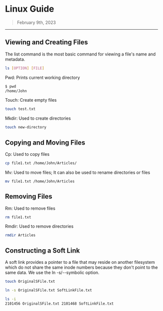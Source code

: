 # Linux Guide
> February 9th, 2023
----------------------------------------------------------------

## Viewing and Creating Files
The list command is the most basic command for viewing a file's name and metadata.

```bash
ls [OPTION] [FILE]
```

Pwd:  Prints current working directory

```bash
$ pwd
/home/John
```

Touch: Create empty files

```bash
touch test.txt
```

Mkdir: Used to create directories

```bash
touch new-directory
```

## Copying and Moving Files

Cp: Used to copy files

```bash
cp file1.txt /home/John/Articles/
```

Mv: Used to move files; It can also be used to rename directories or files

```bash
mv file1.txt /home/John/Articles
```

## Removing Files

Rm: Used to remove files

```bash
rm file1.txt
```

Rmdir: Used to remove directories

```bash
rmdir Articles
```

## Constructing a Soft Link

A soft link provides a pointer to a file that may reside on another filesystem which do not share the same inode numbers because they don't point to the same data. We use the ln -s/--symbolic option.

```bash
touch OriginalSFile.txt

ln -s OriginalSFile.txt SoftLinkFile.txt

ls -i
2101456 OriginalSFile.txt 2101468 SoftLinkFile.txt
```

